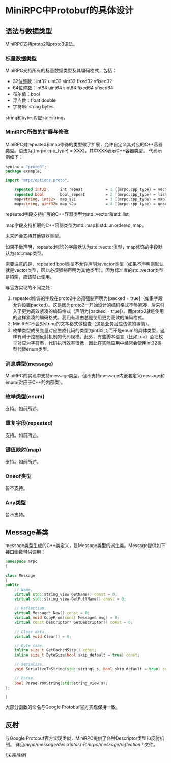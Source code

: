 # MiniRPC中Protobuf的具体设计

## 语法与数据类型
MiniRPC支持proto2和proto3语法。

### 标量数据类型
MiniRPC支持所有的标量数据类型及其编码格式，包括：
* 32位整数：int32 uint32 sint32 fixed32 sfixed32
* 64位整数：int64 uint64 sint64 fixed64 sfixed64
* 布尔值：bool
* 浮点数：float double
* 字符串: string bytes

string和bytes对应std::string。

### MiniRPC所做的扩展与修改
MiniRPC对repeated和map修饰的类型做了扩展，允许自定义其对应的C++容器类型。语法为[(mrpc.cpp_type) = XXX]，其中XXX表示C++容器类型。
代码示例如下：
```protobuf
syntax = "proto3";
package example;

import "mrpc/options.proto";

    repeated int32      int_repeat          = 1 [(mrpc.cpp_type) = vector];
    repeated bool       bool_repeat         = 2 [(mrpc.cpp_type) = list];
    map<string, int32>  map_s2i             = 3 [(mrpc.cpp_type) = map];
    map<string, uint32> map_s2u             = 4 [(mrpc.cpp_type) = unordered_map];
```
repeated字段支持扩展的C++容器类型为std::vector和std::list。

map字段支持扩展的C++容器类型为std::map和std::unordered_map。

未来还会支持其他容器类型。

如果不做声明，repeated修饰的字段默认为std::vector类型，map修饰的字段默认为std::map类型。

需要注意的是，repeated bool类型不允许声明为vector类型（如果不声明则默认就是vector类型，因此必须强制声明为其他类型）。因为标准库的std::vector<bool>类型是陷阱，应该禁止使用。

与官方实现的不同之处：
1. repeated修饰的字段在proto2中必须强制声明为[packed = true]（如果字段允许设置packed）。这是因为proto2一开始设计的编码格式不够紧凑，后来引入了更为高效紧凑的编码格式（声明为[packed = true]）。而proto3就是使用的这样紧凑的编码格式。我们有理由总是使用更为高效的编码格式。
2. MiniRPC不会对string的文本格式做检查（这是业务层应该做的事情）。
3. 枚举类型成员变量对应生成代码的类型为int32_t,而不是enum的具体类型，这样有利于控制反射机制的代码规模。此外，有些脚本语言（比如Lua）会把枚举对应为字符串，代码执行效率很低，因此在实际应用中经常会使用int32类型代替enum类型。

### 消息类型(message)
MiniRPC的实现中支持message类型，但不支持message内嵌套定义message和enum(对应于C++的内部类)。

### 枚举类型(enum)
支持。如前所述。

### 重复字段(repeated)
支持。如前所述。

### 键值映射(map)
支持。如前所述。

### Oneof类型
暂不支持。

### Any类型
暂不支持。

## Message基类
message类型生成的C++类定义，是Message类型的派生类。Message提供如下接口函数可供调用：
```cpp
namespace mrpc
{

class Message
{
public:
    // Name.
    virtual std::string_view GetName() const = 0;
    virtual std::string_view GetFullName() const = 0;

    // Reflection.
    virtual Message* New() const = 0;
    virtual void CopyFrom(const Message& msg) = 0;
    virtual const Descriptor* GetDescriptor() const = 0;

    // Clear data.
    virtual void Clear() = 0;

    // Byte size.
    inline size_t GetCachedSize() const;
    inline size_t ByteSize(bool skip_default = true) const;

    // Serialize.
    void SerializeToString(std::string& s, bool skip_default = true) const;

    // Parse.
    bool ParseFromString(std::string_view s);
};

}
```
大部分函数的命名与Google Protobuf官方实现保持一致。

## 反射
与Google Protobuf官方实现类似，MiniRPC提供了各种Descriptor类型和反射机制。
详见*mrpc/message/descriptor.h*和*mrpc/message/reflection.h*文件。

*[未完待续]*

